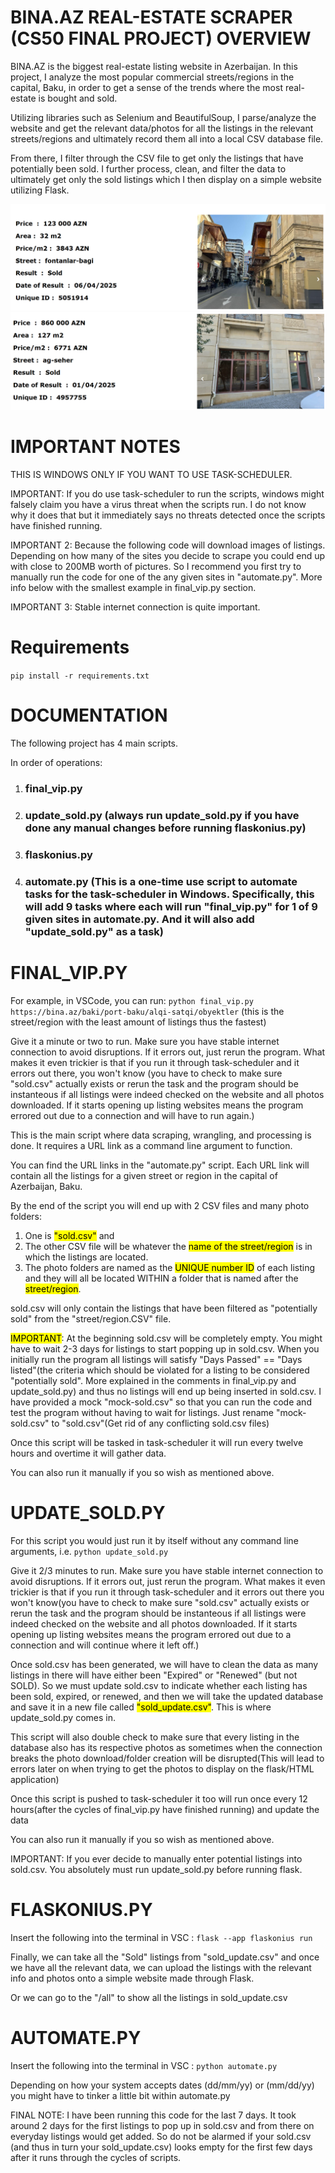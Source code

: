 # BINA.AZ REAL-ESTATE SCRAPER (CS50 FINAL PROJECT) OVERVIEW

BINA.AZ is the biggest real-estate listing website in Azerbaijan. In this project, I analyze the most popular commercial streets/regions in the capital, Baku, in order to get a sense of the trends where the most real-estate  is bought and sold.

Utilizing libraries such as Selenium and BeautifulSoup, I parse/analyze the website and get the relevant data/photos  for all the listings in the relevant streets/regions and ultimately record them all into a local CSV database file.

From there, I filter through the CSV file to get only the listings that have potentially been sold. I further  process, clean, and filter the data to ultimately get only the sold listings which I then display on a simple 
website utilizing Flask.

![Example 1 of listing](image.png)
![Example 2 of listing](image-1.png)


# IMPORTANT NOTES
THIS IS WINDOWS ONLY IF YOU WANT TO USE TASK-SCHEDULER.

IMPORTANT: If you do use task-scheduler to run the scripts, windows might falsely claim you have a virus threat  when the scripts run. I do not know why it does that but it immediately says no threats detected once the  scripts have finished running.

IMPORTANT 2: Because the following code will download images of listings. Depending on how many of the sites you decide to scrape you could end up with close to 200MB worth of pictures. So I recommend you first try to manually run the code for one of the any given sites in "automate.py". More info below with the smallest example in final_vip.py section.

IMPORTANT 3: Stable internet connection is quite important.

# Requirements
```pip install -r requirements.txt```
<br>



# DOCUMENTATION
The following project has 4 main scripts.

In order of operations:
1) ###  final_vip.py  
2) ### update_sold.py (always run update_sold.py if you have done any manual changes before running flaskonius.py)
3) ### flaskonius.py  
4) ### automate.py (This is a one-time use script to automate tasks for the task-scheduler in Windows. Specifically, this will add 9 tasks where each will run "final_vip.py" for 1 of 9 given sites in automate.py. And it will also add "update_sold.py" as a task)





# FINAL_VIP.PY

For example, in VSCode, you can run:
```python final_vip.py https://bina.az/baki/port-baku/alqi-satqi/obyektler``` 
(this is the street/region with the least amount of listings thus the fastest)

Give it a minute or two to run. Make sure you have stable internet connection to avoid disruptions. If it errors out, 
just rerun the program. What makes it even trickier is that if you run it through 
task-scheduler and it errors out there, you won't know (you have to check to make sure "sold.csv" actually exists or rerun 
the task and the program should be instanteous if all listings were indeed checked on the website and all photos downloaded.
If it starts opening up listing websites means the program errored out due to a connection and will have to run again.)

This is the main script where data scraping, wrangling, and processing is done. It requires a URL link as a command line argument to function. 


You can find the URL links in the "automate.py" script. Each URL link will
contain all the listings for a given street or region in the capital of Azerbaijan, Baku. 

By the end of the script you will end up with 2 CSV files and many photo folders:
1) One is <mark>"sold.csv"</mark> and  
2) The other CSV file will be whatever the <mark>name of the street/region</mark> is in which the listings are located.  
3) The photo folders are named as the <mark>UNIQUE number ID</mark> of each listing and they will all be located WITHIN a folder that is named after the <mark>street/region</mark>.

sold.csv will only contain the listings that have been filtered as "potentially sold" from the "street/region.CSV" file.

 <mark>IMPORTANT</mark>: At the beginning sold.csv will be completely empty. You might have to wait 2-3 days for listings to start popping up in sold.csv. When you initially run the program all listings will satisfy "Days Passed" == "Days listed"(the criteria which should be violated for a listing to be considered "potentially sold". More explained in the comments in final_vip.py and update_sold.py) and thus no listings will end up being inserted in sold.csv. I have provided a mock "mock-sold.csv" so that you can run the code and test the program without having to wait for listings. Just rename "mock-sold.csv" to "sold.csv"(Get rid of any conflicting sold.csv files) 

Once this script will be tasked in task-scheduler it will run every twelve hours and overtime it will gather data.

You can also run it manually if you so wish as mentioned above.






# UPDATE_SOLD.PY

For this script you would just run it by itself without any command line arguments, i.e.  ```python update_sold.py```

Give it 2/3 minutes to run.
Make sure you have stable internet connection to avoid disruptions. If it errors out, just rerun the program. What makes it even trickier is that if you run it through task-scheduler and it errors out there you won't
know(you have to check to make sure "sold.csv" actually exists or rerun the task and the program should be instanteous if
all listings were indeed checked on the website and all photos downloaded. If it starts opening up listing websites means the program errored out due to a connection and will continue where it left off.)

Once sold.csv has been generated, we will have to clean the data as many listings in there will have either been "Expired" or "Renewed" (but not SOLD). So we must update sold.csv to indicate whether each listing has been sold, expired, or renewed, and then we will take the updated database and save it in a new file called <mark>"sold_update.csv"</mark>. This is where update_sold.py comes in.

This script will also double check to make sure that every listing in the database also has its respective photos as sometimes when the connection breaks the photo download/folder creation will be disrupted(This will lead to errors later on when trying to get the photos to display on the flask/HTML application)


Once this script is pushed to task-scheduler it too will run once every 12 hours(after the cycles of final_vip.py have finished running) and update the data

You can also run it manually if you so wish as mentioned above.

IMPORTANT: If you ever decide to manually enter potential listings into sold.csv. You absolutely must run update_sold.py before running flask. 






# FLASKONIUS.PY

Insert the following into the terminal in VSC :
```flask --app flaskonius run```

Finally, we can take all the "Sold" listings from "sold_update.csv" and once we have all the relevant data, we can upload the listings with the relevant info and photos onto a simple website made through Flask.

Or we can go to the "/all" to show all the listings in sold_update.csv




# AUTOMATE.PY

Insert the following into the terminal in VSC :
```python automate.py```

Depending on how your system accepts dates (dd/mm/yy) or (mm/dd/yy) you might have to tinker a little bit
within automate.py




FINAL NOTE: I have been running this code for the last 7 days. It took around 2 days for the first listings to pop up in sold.csv and from there on everyday listings would get added. So do not be alarmed if your sold.csv (and thus in turn your sold_update.csv) looks empty for the first few days after it runs through the cycles of scripts.
